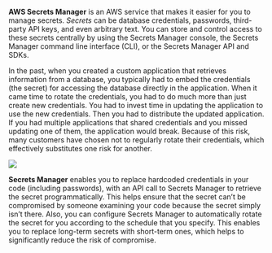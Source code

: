**AWS Secrets Manager** is an AWS service that makes it easier for you to manage secrets. _Secrets_ can be database credentials, passwords, third-party API keys, and even arbitrary text. You can store and control access to these secrets centrally by using the Secrets Manager console, the Secrets Manager command line interface (CLI), or the Secrets Manager API and SDKs.

In the past, when you created a custom application that retrieves information from a database, you typically had to embed the credentials (the secret) for accessing the database directly in the application. When it came time to rotate the credentials, you had to do much more than just create new credentials. You had to invest time in updating the application to use the new credentials. Then you had to distribute the updated application. If you had multiple applications that shared credentials and you missed updating one of them, the application would break. Because of this risk, many customers have chosen not to regularly rotate their credentials, which effectively substitutes one risk for another.

![](https://media.tutorialsdojo.com/ASM-Basic-Scenario.png)

**Secrets Manager** enables you to replace hardcoded credentials in your code (including passwords), with an API call to Secrets Manager to retrieve the secret programmatically. This helps ensure that the secret can’t be compromised by someone examining your code because the secret simply isn’t there. Also, you can configure Secrets Manager to automatically rotate the secret for you according to the schedule that you specify. This enables you to replace long-term secrets with short-term ones, which helps to significantly reduce the risk of compromise.